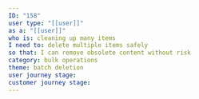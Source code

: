 ```yaml
---
ID: "158"
user type: "[[user]]"
as a: "[[user]]"
who is: cleaning up many items
I need to: delete multiple items safely
so that: I can remove obsolete content without risk
category: bulk operations
theme: batch deletion
user journey stage:
customer journey stage:
---
```

